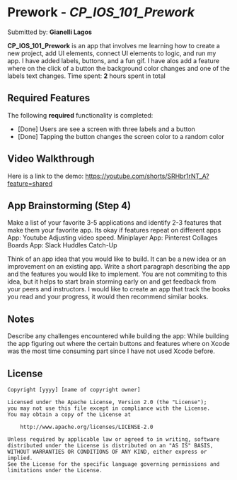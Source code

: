 # Prework - *CP_IOS_101_Prework*

Submitted by: **Gianelli Lagos**

**CP_IOS_101_Prework** is an app that involves me learning how to create a new project, add UI elements, connect UI elements to logic, and run my app.
I have added labels, buttons, and a fun gif. I have alos add a feature where on the click of a button the background color changes and one of the labels text changes.
Time spent: **2** hours spent in total

## Required Features

The following **required** functionality is completed:

- [Done] Users are see a screen with three labels and a button
- [Done] Tapping the button changes the screen color to a random color
 
## Video Walkthrough

Here is a link to the demo:
https://youtube.com/shorts/SRHbr1rNT_A?feature=shared

## App Brainstorming (Step 4)

Make a list of your favorite 3-5 applications and identify 2-3 features that make them your favorite app. Its okay if features repeat on different apps
App: Youtube
Adjusting video speed.
Miniplayer
App: Pinterest
Collages
Boards
App: Slack
Huddles
Catch-Up

Think of an app idea that you would like to build. It can be a new idea or an improvement on an existing app. 
Write a short paragraph describing the app and the features you would like to implement. 
You are not commiting to this idea, but it helps to start brain storming early on and get feedback from your peers and instructors.
 I would like to create an app that track the books you read and your progress, it would then recommend similar books.
 
## Notes

Describe any challenges encountered while building the app:
While building the app figuring out where the certain buttons and features where on Xcode was the most time consuming part since I have not used Xcode before.

## License

    Copyright [yyyy] [name of copyright owner]

    Licensed under the Apache License, Version 2.0 (the "License");
    you may not use this file except in compliance with the License.
    You may obtain a copy of the License at

        http://www.apache.org/licenses/LICENSE-2.0

    Unless required by applicable law or agreed to in writing, software
    distributed under the License is distributed on an "AS IS" BASIS,
    WITHOUT WARRANTIES OR CONDITIONS OF ANY KIND, either express or implied.
    See the License for the specific language governing permissions and
    limitations under the License.
